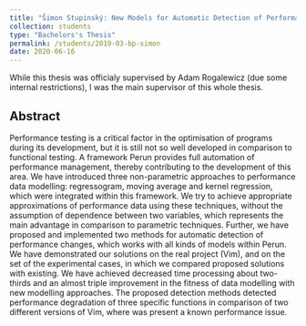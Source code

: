 ```yaml
---
title: "Šimon Stupinský: New Models for Automatic Detection of Performance Degradation"
collection: students
type: "Bachelors's Thesis"
permalink: /students/2019-03-bp-simon
date: 2020-06-16
---
```


While this thesis was officialy supervised by Adam Rogalewicz (due some internal restrictions), I
was the main supervisor of this whole thesis.

## Abstract

Performance testing is a critical factor in the optimisation of programs during its development,
but it is still not so well developed in comparison to functional testing. A framework Perun
provides full automation of performance management, thereby contributing to the development of this
area. We have introduced three non-parametric approaches to performance data modelling:
regressogram, moving average and kernel regression, which were integrated within this framework. We
try to achieve appropriate approximations of performance data using these techniques, without the
assumption of dependence between two variables, which represents the main advantage in comparison
to parametric techniques. Further, we have proposed and implemented two methods for automatic
detection of performance changes, which works with all kinds of models within Perun. We have
demonstrated our solutions on the real project (Vim), and on the set of the experimental cases, in
which we compared proposed solutions with existing. We have achieved decreased time processing
about two-thirds and an almost triple improvement in the fitness of data modelling with new
modelling approaches. The proposed detection methods detected performance degradation of three
specific functions in comparison of two different versions of Vim, where was present a known
performance issue.

